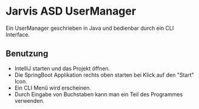 # Jarvis ASD UserManager

Ein UserManager geschrieben in Java und bedienbar durch ein CLI Interface.

## Benutzung
- IntelliJ starten und das Projekt öffnen.
- Die SpringBoot Applikation rechts oben starten bei Klick auf den "Start" Icon.
- Ein CLI Menü wird erscheinen.
- Durch Eingabe von Buchstaben kann man ein Teil des Programmes verwenden.
